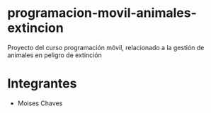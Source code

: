 # programacion-movil-animales-extincion
Proyecto del curso programación móvil, relacionado a la gestión de animales en peligro de extinción



# Integrantes
* Moises Chaves
